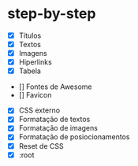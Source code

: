 # step-by-step

- [X] Títulos
- [X] Textos
- [X] Imagens
- [X] Hiperlinks
- [X] Tabela
- [] Fontes de Awesome
- [] Favicon

- [X] CSS externo
- [X] Formatação de textos
- [X] Formatação de imagens
- [X] Formatação de posiocionamentos
- [X] Reset de CSS
- [X] :root
